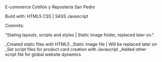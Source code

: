 E-commerce Cotillón y Repostería San Pedro

Build with:
    HTML5
    CSS | SASS
    Javascript



Commits:

"Stating layouts, scripts and styles | Static image folder, replaced later on."

_Created static files with HTML5
_Static image file | Will be replaced later on
_Set script files for product card creation with Javascript
_Added other script file for global website dynamics